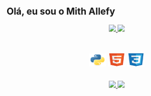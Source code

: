 ## Olá, eu sou o Mith Allefy

<div align="center">
  <a href="https://github.com/STINGZADA">
    <img
      src="https://github-readme-stats.vercel.app/api?username=STINGZADA&show_icons=true&title_color=ffcc00&text_color=ffffff&bg_color=0d0d0d&border_color=333333&include_all_commits=true&count_private=true&card_width=620"
    />
    <img
      src="https://github-readme-stats.vercel.app/api/top-langs/?username=STINGZADA&layout=compact&langs_count=16&title_color=ffcc00&text_color=ffffff&bg_color=0d0d0d&border_color=333333&card_width=620"
    />
  </a>
</div>

##

<div align="center" style="display: inline_block"><br>
  <img alt="STING-Python" height="30" width="40" src="https://raw.githubusercontent.com/devicons/devicon/master/icons/python/python-original.svg">
  <img alt="STING-HTML"   height="30" width="40" src="https://raw.githubusercontent.com/devicons/devicon/master/icons/html5/html5-original.svg">
  <img alt="STING-CSS"    height="30" width="40" src="https://raw.githubusercontent.com/devicons/devicon/master/icons/css3/css3-original.svg">
</div>

##

<div align="center">
  <a href="https://www.linkedin.com/in/mith-allefy-alves-chahini-melem-santana-43b482212/" target="_blank">
    <img src="https://img.shields.io/badge/-LinkedIn-0077B5?style=for-the-badge&logo=linkedin&logoColor=white">
  </a>
  <a href="https://discord.com/users/823994913403645359" target="_blank">
    <img src="https://img.shields.io/badge/Discord-7289DA?style=for-the-badge&logo=discord&logoColor=white">
  </a>
</div>
